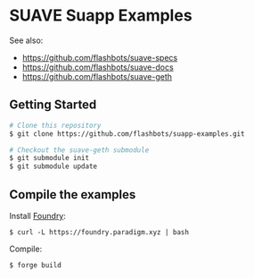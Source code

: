 # SUAVE Suapp Examples

See also:

- https://github.com/flashbots/suave-specs
- https://github.com/flashbots/suave-docs
- https://github.com/flashbots/suave-geth

## Getting Started

```bash
# Clone this repository
$ git clone https://github.com/flashbots/suapp-examples.git

# Checkout the suave-geth submodule
$ git submodule init
$ git submodule update
```

## Compile the examples

Install [Foundry](https://getfoundry.sh/):

```
$ curl -L https://foundry.paradigm.xyz | bash
```

Compile:

```bash
$ forge build
```
